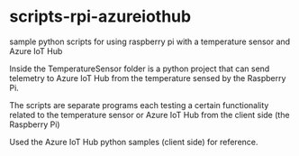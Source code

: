 # scripts-rpi-azureiothub
sample python scripts for using raspberry pi with a temperature sensor and Azure IoT Hub

Inside the TemperatureSensor folder is a python project that can send telemetry to Azure IoT Hub from the temperature sensed by the Raspberry Pi.

The scripts are separate programs each testing a certain functionality related to the temperature sensor or Azure IoT Hub from the client side (the Raspberry Pi)

Used the Azure IoT Hub python samples (client side) for reference.

